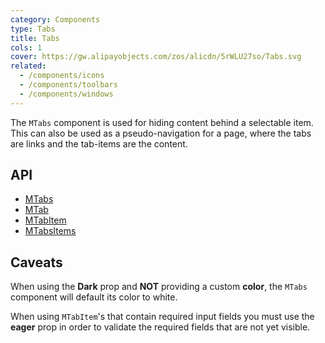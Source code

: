 ```yaml
---
category: Components
type: Tabs
title: Tabs
cols: 1
cover: https://gw.alipayobjects.com/zos/alicdn/5rWLU27so/Tabs.svg
related:
  - /components/icons
  - /components/toolbars
  - /components/windows
---
```


The `MTabs` component is used for hiding content behind a selectable item. This can also be used as a pseudo-navigation
for a page, where the tabs are links and the tab-items are the content.

## API

- [MTabs](/api/MTabs)
- [MTab](/api/MTab)
- [MTabItem](/api/MTabItem)
- [MTabsItems](/api/MTabsItems)

## Caveats

<!--alert:warning--> 
When using the **Dark** prop and **NOT** providing a custom **color**, the `MTabs` component will default its color to white.
<!--alert:warning--> 

<!--alert:warning--> 
When using `MTabItem`'s that contain required input fields you must use the **eager** prop in order to validate the required fields that are not yet visible.
<!--alert:warning--> 
